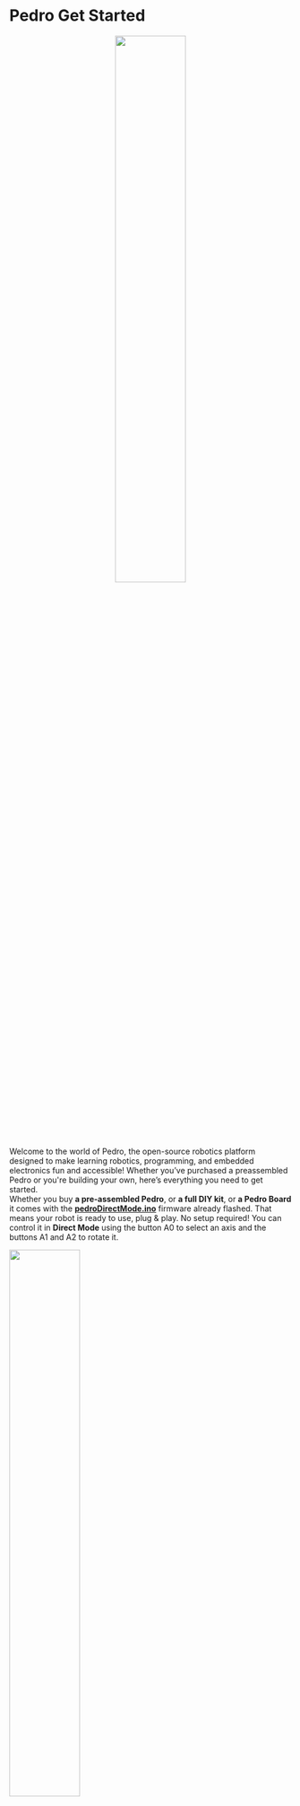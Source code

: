 # Pedro Get Started

<div align="center">
    <img src="img/pedro_kickstarter.png" width="50%">
</div> 

<br>

Welcome to the world of Pedro, the open-source robotics platform designed to make learning robotics, programming, and embedded electronics fun and accessible! Whether you’ve purchased a preassembled Pedro or you're building your own, here’s everything you need to get started. <br>
Whether you buy **a pre-assembled Pedro**, or **a full DIY kit**, or **a Pedro Board** it comes with the [**pedroDirectMode.ino**](https://github.com/almtzr/Pedro/tree/main/code/directMode) firmware already flashed. That means your robot is ready to use, plug & play. No setup required! You can control it in **Direct Mode** using the button A0 to select an axis and the buttons A1 and A2 to rotate it.

<div align="left">
    <img src="img/pedro_direct_mode.gif" width="50%">
</div>

### How To Control Your Pedro In Direct Mode ?

1- Turn on the robot using the ON/OFF button on the board. <br>
2- Use button A0 to select the part of the robot you want to control. <br>
3- Once selected, press A1 or A2 to move the chosen part. <br>
(The selection order (from bottom to top) is: Base -> Shoulder -> Elbow -> Gripper)

<div align="left">
    <img src="img/pedro_parts.png" width="30%">
</div>

### Explore More Control Modes

Pedro also supports control modes: 
- Radio (NRF24L01)
- Bluetooth (HC-05)
- and Wi-Fi (ESP8266-01)

The code for each mode is available on the [Pedro GitHub page](https://github.com/almtzr/Pedro/tree/main/code). <br>
Feel free to customize the code to match your needs and make Pedro truly yours! 🚀

<div align="left">
    <img src="img/bluetooth_mode.gif" width="60%">
</div>

### Programming Pedro

- Download [Arduino IDE](https://www.arduino.cc/en/software)
- Install the required libraries: Servo, Wire, Adafruit GFX, Adafruit SSD1306
- Connect the Pedro Board to the PC
- Select Arduino Pro Micro (ATmega32U4) as the target board
- Upload your custom sketch to the Pedro Board or one of the sketch available on the [Pedro Github Page](https://github.com/almtzr/Pedro/tree/main/code/basic)
---

## ✅ 1. If You Purchased a Pre-Assembled Pedro

When you buy a pre-assembled Pedro, it comes with the pedroDirectMode.ino firmware already flashed. That means your robot is ready to use, plug & play. No setup required!

## ✅ 2. If You Purchased A Pedro Full Kit

With the Pedro Full DIY Kit, you get all the necessary components to build the robot, including electronics and 3D-printed parts. You can go straight to the section **5. Assembling Pedro**.

<div align="left">
    <img src="img/pedro_3d_print_parts.png" width="70%">
</div>

## ✅ 3. If You Purchased A Pedro Board Only

🛠️ To complete your robot, you’ll need:

- To print all the Pedro parts (STL files availables on [Pedro GitHub Page] (https://github.com/almtzr/Pedro/tree/main/stl/kickstarter_version))
- 2 ball bearings 8 x 22 x 7 mm
- 7.4V DC battery with 2 pins JST XH2.54 connector
- 4x MS90 360° servo motors (not 180°)
- Micro USB cable
- (Options) Modules: NRF24L01 (Radio), HC-05 (Bluetooth), ESP8266-01 (WiFi), Screen OLED 128x64 0.96"

And then go to the section **5. Assembling Pedro**.

## ✅ 4. If You Are Building Pedro From Scratch (Board Rev2 Only):

Want to build Pedro from scratch? You can make your own Pedro Board by using Gerber files allows for the Rev2 board on the Pedro Github page. <br>
When you get your own PCB board, the microcontroller ATmega32u4 doesn’t have the correct bootloader yet, it's delivered with the factory bootloader. To make Pedro work with Arduino IDE, you first need to flash the Arduino Pro Micro bootloader into the Pedro board using the SPI pins as described below.

### How To Flash the Bootloader on the microcontroller ATmega32u4 ?
(**This step is only necessary if you made your own Pedro board from [Gerber file](https://github.com/almtzr/Pedro/tree/main/gerber), otherwise skip it.**)

🛠️ What You Need:

- Your Pedro board (of course)
- PC with Arduino IDE installed
- An Arduino Pro Micro
- A Micro USB cable
- Some wires

📌 How to do it?:

- Open Arduino IDE
- Connect the Arduino Pro Micro to the PC
- Select Arduino Pro Micro (ATmega32U4) as the target board
- Upload the "File" -> "Exemple" -> "Arduino as ISP" sketch to the Arduino Pro Micro
- When the upload is done disconnect the Arduino Pro Micro from the PC
- Connect the SPI pins of the Pedro board to the Arduino Pro Micro as shown:
    - Pedro Board => Arduino Pro Micro
    - GND         =>      GND (black)
    - VCC         =>      VCC (red)
    - SCK         =>      15 (orange)
    - MI          =>      14 (purple)
    - MO          =>      16 (green)
    - RST         =>      10 (yellow)
- Re-Connect the Arduino Pro Micro to the PC
- Select Arduino Pro Micro (ATmega32U4) as the target board
- Go to Tools > Burn Bootloader

🎯 Once done, disconnect the SPI wiring, plug the Pedro board to the PC and check in "Tools > Port" to ensure the board is recognized by Arduino IDE.

<div align="left">
    <img src="img/pedro_bootloader_wiring.png" width="80%">
</div>

## ⚙️ 5. Assembling Pedro

| ![Pedro 1](img/pedro_how_to_build_1.png) | ![Pedro 2](img/pedro_how_to_build_2.png) |
|---------------------------------------|---------------------------------------|

| ![Pedro 3](img/pedro_how_to_build_3.gif)  | ![Pedro 4](img/pedro_how_to_build_4.png) |
|---------------------------------------|---------------------------------------|

| ![Pedro 5](img/pedro_how_to_build_5.png) | ![Pedro 6](img/pedro_how_to_build_6.png) | 
|---------------------------------------|---------------------------------------|

| ![Pedro 7](img/pedro_how_to_build_7.png) | ![Pedro 8](img/pedro_how_to_build_8.png) | 
|---------------------------------------|---------------------------------------|

| ![Pedro 9](img/pedro_how_to_build_9.png) | ![Pedro 10](img/pedro_how_to_build_10.png) |
|---------------------------------------|---------------------------------------|

| ![Pedro 11](img/pedro_how_to_build_11.png) | ![Pedro 12](img/pedro_how_to_build_12.png) |
|---------------------------------------|---------------------------------------|

| ![Pedro 11](img/pedro_how_to_build_13.png) | ![Pedro 12](img/pedro_how_to_build_14.png) |
|---------------------------------------|---------------------------------------|

<div align="center">
    <img src="img/pedro_how_to_build_15.png" width="50%">
</div>

## 6. Resources & Community

🔍 Full Documentation → Pedro GitHub page <br>
🚀 Need help or want to improve Pedro? → Open an issue on GitHub or come to discuss with us on the [Pedro Discord](https://discord.gg/TxkWNPU3ES)

Pedro is 100% open-source, meaning you’re free to explore, modify, and share your own improvements!

🎉 Have fun & keep building awesome robots! 🤖

---

This version keeps the content engaging, easy to read, and informative. Let me know if you need any adjustments! 🚀

## 7. Mapping Pedro Board & Arduino

| Pedro Board         | Arduino Pin | Function                  |
|---------------------|-------------|---------------------------|
| Servo 1             | D5          | PWM Signal                |
| Servo 2             | D6          | PWM Signal                |
| Servo 3             | D9          | PWM Signal                |
| Servo 4             | D10         | PWM Signal                |
| Button 1  (Up)      | A0          | Select Servo              |
| Button 2 (Right)    | A1          | Servo Rotation (forward)  |
| Button 3 (Left)     | A2          | Servo Rotation (backward) |
| LED Servo 1         | D13         | Servo 1 Indicator         |
| LED Servo 2         | D11         | Servo 2 Indicator         |
| LED Servo 3         | D8          | Servo 3 Indicator         |
| LED Servo 4         | D7          | Servo 4 Indicator         |
| NRF24L01 CE         | D4          | SPI Enable (Radio)        |
| NRF24L01 CSN        | D12         | SPI Chip Select (Radio)   |
| OLED Display (SDA)  | D2          | I2C Data                  |
| OLED Display (SCL)  | D3          | I2C Clock                 |
| HC-05 TX (Rev3 Only)| D0          | UART RX (Bluetooth)       |
| HC-05 RX (Rev3 Only)| D1          | UART TX (Bluetooth)       |
| ESP8266 TX (Rev3 Only)| D0        | UART RX (WiFi)            |
| ESP8266 RX (Rev3 Only)| D1        | UART TX (WiFi)            |
| Switch 1 (Middle)   | N/A         | Select Mode Radio, Bluetooth, WiFi |
| Switch 2 (Left)     | N/A         | Select Mode AT (HC-05)    |
| Pin A3              | A3          | Free                      |
| Pin A4              | A4          | Free                      |
| Pin A5              | A5          | Free                      |
| Pin RX              | RX          | Free                      |
| Pin TX              | TX          | Free                      |

